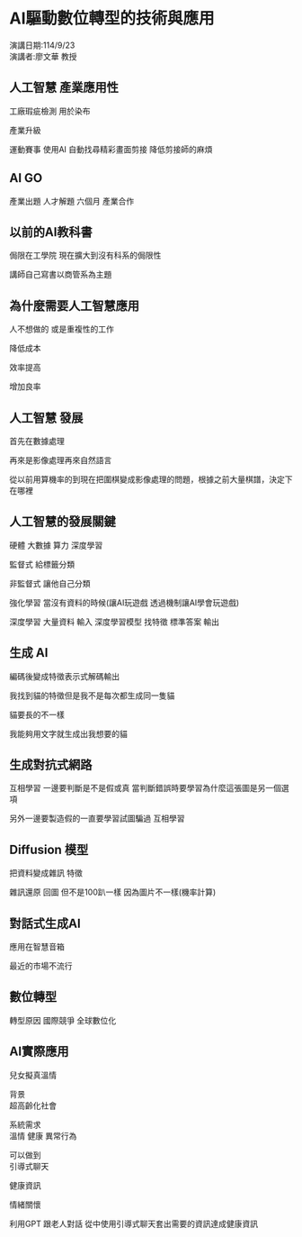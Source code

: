 # AI驅動數位轉型的技術與應用
演講日期:114/9/23\
演講者:廖文華 教授

## 人工智慧 產業應用性

工廠瑕疵檢測 用於染布

產業升級

運動賽事 使用AI 自動找尋精彩畫面剪接 降低剪接師的麻煩

## AI GO 
產業出題 人才解題 六個月 產業合作

## 以前的AI教科書 
侷限在工學院 現在擴大到沒有科系的侷限性 

講師自己寫書以商管系為主題

## 為什麼需要人工智慧應用 

人不想做的 或是重複性的工作

降低成本

效率提高

增加良率

## 人工智慧 發展

首先在數據處理

再來是影像處理再來自然語言

從以前用算機率的到現在把圍棋變成影像處理的問題，根據之前大量棋譜，決定下在哪裡

## 人工智慧的發展關鍵

硬體 大數據 算力 深度學習

監督式 給標籤分類

非監督式 讓他自己分類

強化學習 當沒有資料的時候(讓AI玩遊戲 透過機制讓AI學會玩遊戲)

深度學習 大量資料 輸入 深度學習模型 找特徵 標準答案 輸出

## 生成 AI

編碼後變成特徵表示式解碼輸出

我找到貓的特徵但是我不是每次都生成同一隻貓

貓要長的不一樣

我能夠用文字就生成出我想要的貓

## 生成對抗式網路

互相學習 一邊要判斷是不是假或真 當判斷錯誤時要學習為什麼這張圖是另一個選項

另外一邊要製造假的一直要學習試圖騙過 互相學習

## Diffusion 模型

把資料變成雜訊 特徵

雜訊還原 回圖 但不是100趴一樣 因為圖片不一樣(機率計算)

## 對話式生成AI

應用在智慧音箱

最近的市場不流行

## 數位轉型
轉型原因 國際競爭 全球數位化

## AI實際應用

兒女擬真溫情

背景\
超高齡化社會

系統需求\
溫情 健康 異常行為

可以做到\
引導式聊天

健康資訊

情緒關懷 

利用GPT 跟老人對話 從中使用引導式聊天套出需要的資訊達成健康資訊

